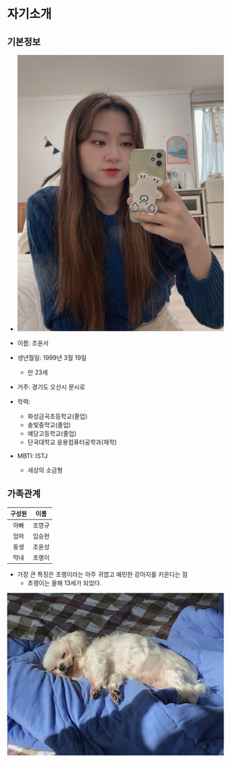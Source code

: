 # 자기소개

## 기본정보

- ![내사진](./image/pic1.jpg)

- 이름: 조윤서
- 생년월일: 1999년 3월 19일
  - 만 23세
- 거주: 경기도 오산시 문시로
- 학력:
  - 화성금곡초등학교(졸업)
  - 솔빛중학교(졸업)
  - 예당고등학교(졸업)
  - 단국대학교 응용컴퓨터공학과(재학)
- MBTI: ISTJ
  - 세상의 소금형

## 가족관계

| 구성원 |  이름  |
| :----: | :----: |
|  아빠  | 조영규 |
|  엄마  | 임승현 |
|  동생  | 조윤성 |
|  막내  | 초랭이 |

- 가장 큰 특징은 초랭이라는 아주 귀엽고 예민한 강아지를 키운다는 점
  - 초랭이는 올해 13세가 되었다.

![초랭이](./image/pic2.jpg)
